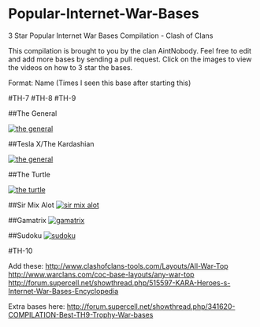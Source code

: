 # Popular-Internet-War-Bases
3 Star Popular Internet War Bases Compilation - Clash of Clans

This compilation is brought to you by the clan AintNobody. Feel free to edit and add more bases by sending a pull request. Click on the images to view the videos on how to 3 star the bases.

Format: Name (Times I seen this base after starting this)

#TH-7
#TH-8
#TH-9

##The General

<a href="./TH9/The%20General.md">![the general](http://i.imgur.com/zrFEMf2.jpg)</a>

##Tesla X/The Kardashian

<a href="./TH9/Tesla-X,%20The%20Kardashian.md">![the general](http://www.onehiveclan.com/uploads/2/8/8/6/28864503/7759018_orig.png)</a>

##The Turtle

<a href="./TH9/The%20Turtle.md">![the turtle](http://i.ytimg.com/vi/ST-SimQTHUE/maxresdefault.jpg)</a>

##Sir Mix Alot
<a href="./TH9/Sir%20Mix%20Alot.md">![sir mix alot](http://i.imgur.com/UbMbOjk.jpg)</a>

##Gamatrix
<a href="./TH9/Gamatrix.md">![gamatrix](http://www.onehiveclan.com/uploads/2/8/8/6/28864503/4980940_orig.png)</a>

##Sudoku
<a href="./TH9/Sudoku.md">![sudoku](http://www.onehiveclan.com/uploads/2/8/8/6/28864503/7563113_orig.png)</a>


#TH-10

Add these:
http://www.clashofclans-tools.com/Layouts/All-War-Top
http://www.warclans.com/coc-base-layouts/any-war-top
http://forum.supercell.net/showthread.php/515597-KARA-Heroes-s-Internet-War-Bases-Encyclopedia

Extra bases here:
http://forum.supercell.net/showthread.php/341620-COMPILATION-Best-TH9-Trophy-War-bases

